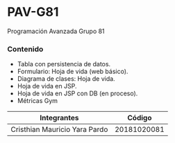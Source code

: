 # PAV-G81

Programación Avanzada Grupo 81

### Contenido

- Tabla con persistencia de datos.
- Formulario: Hoja de vida (web básico).
- Diagrama de clases: Hoja de vida.
- Hoja de vida en JSP.
- Hoja de vida en JSP con DB (en proceso).
- Métricas Gym
 
Integrantes  | Código
------------- | -------------
Cristhian Mauricio Yara Pardo  | 20181020081
